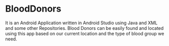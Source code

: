 # BloodDonors
It is an Android Application written in Android Studio using Java and XML and some other Repositories. Blood Donors can be easily found and located using this app based on our current location and the type of blood group we need.
